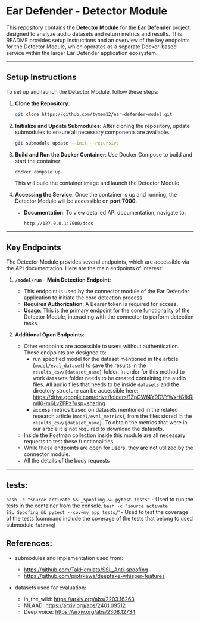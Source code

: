 # Ear Defender - Detector Module

This repository contains the **Detector Module** for the **Ear Defender** project, designed to analyze audio datasets and return metrics and results. This README provides setup instructions and an overview of the key endpoints for the Detector Module, which operates as a separate Docker-based service within the larger Ear Defender application ecosystem.

---

## Setup Instructions

To set up and launch the Detector Module, follow these steps:

1. **Clone the Repository**:
   ```bash
   git clone https://github.com/tymem12/ear-defender-model.git
   ```
   
2. **Initialize and Update Submodules**:
   After cloning the repository, update submodules to ensure all necessary components are available.
   ```bash
   git submodule update --init --recursive
   ```

3. **Build and Run the Docker Container**:
   Use Docker Compose to build and start the container:
   ```bash
   docker compose up
   ```
   This will build the container image and launch the Detector Module.

4. **Accessing the Service**:
   Once the container is up and running, the Detector Module will be accessible on **port 7000**.

   - **Documentation**: To view detailed API documentation, navigate to:
     ```
     http://127.0.0.1:7000/docs
     ```

---

## Key Endpoints

The Detector Module provides several endpoints, which are accessible via the API documentation. Here are the main endpoints of interest:

1. **`/model/run`** - **Main Detection Endpoint**:
   - This endpoint is used by the connector module of the Ear Defender application to initiate the core detection process.
   - **Requires Authorization**: A Bearer token is required for access.
   - **Usage**: This is the primary endpoint for the core functionality of the Detector Module, interacting with the connector to perform detection tasks.

2. **Additional Open Endpoints**:
   - Other endpoints are accessible to users without authentication. These endpoints are designed to:
     - run specified model for the dataset mentioned in the article (`model/eval_dataset`) to save the results in the `results_csv/{dataset_name}` folder. In order for this method to work `datasets` folder needs to be created containing the audio files. All audio files that needs to be inside `datasets` and the directory structure can be accessible here: https://drive.google.com/drive/folders/1ZpGWf4Y9DVYWxHGfkRimII0-m6LvZFPz?usp=sharing
     - access metrics based on datasets mentioned in the related research article (`model/eval_metrics`), from the files stored in the `results_csv/{dataset_name}`. To obtain the metrics that were in our article it is not required to download the datasets. 
   - Inside the Postman collection inside this module are all necessary requests to test these functionalities.
   - While these endpoints are open for users, they are not utilized by the connector module.
   - All the details of the body requests 

---

## tests:
`bash -c "source activate SSL_Spoofing && pytest tests"` - Used to run the tests in the container from the console.
`bash -c "source activate SSL_Spoofing && pytest --cov=my_app tests/"`- Used to test the coverage of the tests (command include the coverage of the tests that belong to used submodule `fairseq`)


## References:
- submodules and implementation used from: 
   - https://github.com/TakHemlata/SSL_Anti-spoofing
   - https://github.com/piotrkawa/deepfake-whisper-features

- datasets used for evaluation:
   - in_the_wild: https://arxiv.org/abs/2203.16263
   - MLAAD: https://arxiv.org/abs/2401.09512
   - Deep_voice: https://arxiv.org/abs/2308.12734

